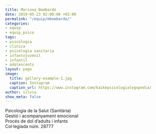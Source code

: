```yaml
---
title: Mariona Bombardó
date: 2019-05-23 02:00:00 +02:00
permalink: "/equip/mbombardo/"
categories:
- equip
- equip_psico
tags:
- psicologia
- clinica
- psicologia sanitaria
- infantojuvenil
- infantil
- adolescents
layout: page
image:
  title: gallery-example-1.jpg
  caption: Instagram
  caption_url: https://www.instagram.com/kaikepsicologialogopedia/
author: silvia
show_meta: false
---
```


Psicologia de la Salut (Sanitària)<br>
Gestió i acompanyament emocional<br>
Procés de dol d’adults i infants<br>
Col·legiada núm. 28777

